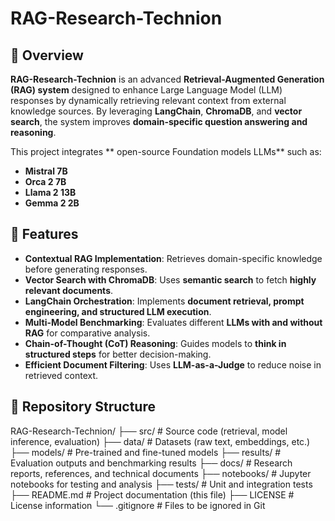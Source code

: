 # RAG-Research-Technion

## 🚀 Overview

**RAG-Research-Technion** is an advanced **Retrieval-Augmented Generation (RAG) system** designed to enhance Large Language Model (LLM) responses by dynamically retrieving relevant context from external knowledge sources. By leveraging **LangChain**, **ChromaDB**, and **vector search**, the system improves **domain-specific question answering and reasoning**.

This project integrates ** open-source Foundation models LLMs** such as:
- **Mistral 7B**
- **Orca 2 7B**
- **Llama 2 13B**
- **Gemma 2 2B**

## 🔧 Features

- **Contextual RAG Implementation**: Retrieves domain-specific knowledge before generating responses.
- **Vector Search with ChromaDB**: Uses **semantic search** to fetch **highly relevant documents**.
- **LangChain Orchestration**: Implements **document retrieval, prompt engineering, and structured LLM execution**.
- **Multi-Model Benchmarking**: Evaluates different **LLMs with and without RAG** for comparative analysis.
- **Chain-of-Thought (CoT) Reasoning**: Guides models to **think in structured steps** for better decision-making.
- **Efficient Document Filtering**: Uses **LLM-as-a-Judge** to reduce noise in retrieved context.

## 📂 Repository Structure
RAG-Research-Technion/ ├── src/ # Source code (retrieval, model inference, evaluation) ├── data/ # Datasets (raw text, embeddings, etc.) ├── models/ # Pre-trained and fine-tuned models ├── results/ # Evaluation outputs and benchmarking results ├── docs/ # Research reports, references, and technical documents ├── notebooks/ # Jupyter notebooks for testing and analysis ├── tests/ # Unit and integration tests ├── README.md # Project documentation (this file) ├── LICENSE # License information └── .gitignore # Files to be ignored in Git

